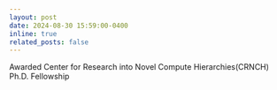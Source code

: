 ```yaml
---
layout: post
date: 2024-08-30 15:59:00-0400
inline: true
related_posts: false
---
```


Awarded Center for Research into Novel Compute Hierarchies(CRNCH) Ph.D. Fellowship
